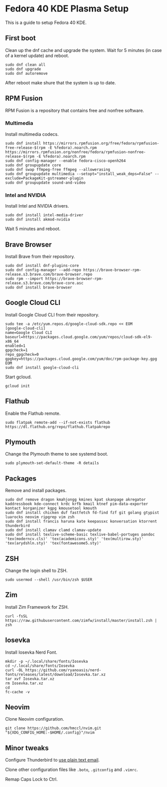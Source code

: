 # Fedora 40 KDE Plasma Setup

This is a guide to setup Fedora 40 KDE.

## First boot

Clean up the dnf cache and upgrade the system. Wait for 5 minutes (in case of a kernel update) and reboot.

```
sudo dnf clean all
sudo dnf upgrade
sudo dnf autoremove
```

After reboot make shure that the system is up to date.

## RPM Fusion

RPM Fusion is a repository that contains free and nonfree software.

### Multimedia

Install multimedia codecs.

```
sudo dnf install https://mirrors.rpmfusion.org/free/fedora/rpmfusion-free-release-$(rpm -E %fedora).noarch.rpm https://mirrors.rpmfusion.org/nonfree/fedora/rpmfusion-nonfree-release-$(rpm -E %fedora).noarch.rpm
sudo dnf config-manager --enable fedora-cisco-openh264
sudo dnf groupupdate core
sudo dnf swap ffmpeg-free ffmpeg --allowerasing
sudo dnf groupupdate multimedia --setopt="install_weak_deps=False" --exclude=PackageKit-gstreamer-plugin
sudo dnf groupupdate sound-and-video
```

### Intel and NVIDIA

Install Intel and NVIDIA drivers.

```
sudo dnf install intel-media-driver
sudo dnf install akmod-nvidia
```

Wait 5 minutes and reboot.

## Brave Browser

Install Brave from their repository.

```
sudo dnf install dnf-plugins-core
sudo dnf config-manager --add-repo https://brave-browser-rpm-release.s3.brave.com/brave-browser.repo
sudo rpm --import https://brave-browser-rpm-release.s3.brave.com/brave-core.asc
sudo dnf install brave-browser
```

## Google Cloud CLI

Install Google Cloud CLI from their repository.

```
sudo tee -a /etc/yum.repos.d/google-cloud-sdk.repo << EOM
[google-cloud-cli]
name=Google Cloud CLI
baseurl=https://packages.cloud.google.com/yum/repos/cloud-sdk-el9-x86_64
enabled=1
gpgcheck=1
repo_gpgcheck=0
gpgkey=https://packages.cloud.google.com/yum/doc/rpm-package-key.gpg
EOM
sudo dnf install google-cloud-cli
```

Start gcloud.

```
gcloud init
```

## Flathub

Enable the Flathub remote.

```
sudo flatpak remote-add --if-not-exists flathub https://dl.flathub.org/repo/flathub.flatpakrepo
```

## Plymouth

Change the Plymouth theme to see systemd boot.

```
sudo plymouth-set-default-theme -R details
```

## Packages

Remove and install packages.

```
sudo dnf remove dragon kmahjongg kmines kpat skanpage akregator kaddressbook kde-connect krdc krfb kmail ktnef pim-data-exporter kontact korganizer kgpg kmousetool kmouth
sudo dnf install chicken duf fastfetch fd-find fzf git golang gtypist luarocks neovim ripgrep vim zsh
sudo dnf install francis haruna kate keepassxc konversation ktorrent thunderbird
sudo dnf install clamav clamd clamav-update
sudo dnf install texlive-scheme-basic texlive-babel-portuges pandoc 'tex(moderncv.cls)' 'tex(academicons.sty)' 'tex(multirow.sty)' 'tex(arydshln.sty)' 'tex(fontawesome5.sty)'
```

## ZSH

Change the login shell to ZSH.

```
sudo usermod --shell /usr/bin/zsh $USER
```

## Zim

Install Zim Framework for ZSH.

```
curl -fsSL https://raw.githubusercontent.com/zimfw/install/master/install.zsh | zsh
```

## Iosevka

Install Iosevka Nerd Font.

```
mkdir -p ~/.local/share/fonts/Iosevka
cd ~/.local/share/fonts/Iosevka
curl -OL https://github.com/ryanoasis/nerd-fonts/releases/latest/download/Iosevka.tar.xz
tar xvf Iosevka.tar.xz
rm Iosevka.tar.xz
cd
fc-cache -v
```

## Neovim

Clone Neovim configuration.

```
git clone https://github.com/hmccl/nvim.git "${XDG_CONFIG_HOME:-$HOME/.config}"/nvim
```

## Minor tweaks

Configure Thunderbird to [use plain text email](https://useplaintext.email/#thunderbird).

Clone other configuration files like `.boto`, `.gitconfig` and `.vimrc`.

Remap Caps Lock to Ctrl.
